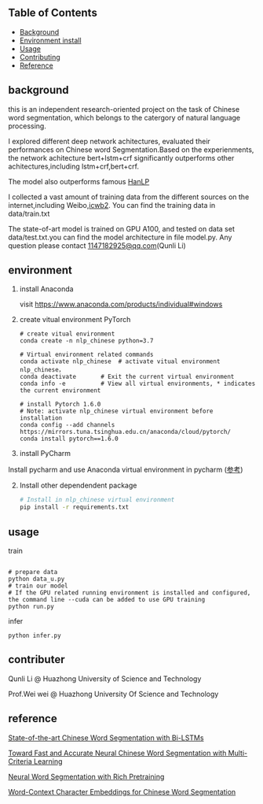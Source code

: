 ## Table of Contents

- [Background](#background)
- [Environment install](#environment)
- [Usage](#usage)
- [Contributing](#contributer)
- [Reference](#reference)

## background
this is an independent research-oriented project on the task of Chinese word segmentation, which belongs to the catergory of natural language processing.

I explored  different deep network achitectures, evaluated their  performances on Chinese word Segmentation.Based on the  experienments, the network achitecture bert+lstm+crf  significantly outperforms other achitectures,including lstm+crf,bert+crf.

The model also outperforms famous [HanLP](https://www.hanlp.com/product-pos.html)

I  collected a vast amount of training data from the different sources on the internet,including Weibo,[icwb2](http://sighan.cs.uchicago.edu/bakeoff2005/). You can find the training data in data/train.txt

The state-of-art model  is trained on GPU A100, and tested on data set data/test.txt.you can find the model architecture in file model.py. Any question please contact 1147182925@qq.com(Qunli Li) 



## environment

1. install Anaconda

   visit https://www.anaconda.com/products/individual#windows


2. create vitual environment PyTorch
    ```shell
    # create vitual environment
    conda create -n nlp_chinese python=3.7	

    # Virtual environment related commands
    conda activate nlp_chinese  # activate vitual environment nlp_chinese，
    conda deactivate       # Exit the current virtual environment
    conda info -e          # View all virtual environments, * indicates the current environment

    # install Pytorch 1.6.0 
    # Note: activate nlp_chinese virtual environment before installation
    conda config --add channels https://mirrors.tuna.tsinghua.edu.cn/anaconda/cloud/pytorch/
    conda install pytorch==1.6.0
    ```


1. install PyCharm

  Install pycharm and use Anaconda virtual environment in pycharm (<a href="https://jingyan.baidu.com/article/f3e34a12e7b015f5eb653523.html">参考</a>)

2. Install other dependendent package

   ```sh
   # Install in nlp_chinese virtual environment
   pip install -r requirements.txt
   ```

## usage
 train

   ```
   
   # prepare data
   python data_u.py
   # train our model 
   # If the GPU related running environment is installed and configured, the command line --cuda can be added to use GPU training
   python run.py
   ```

 infer

   ```shell
   python infer.py
   ```

## contributer
Qunli Li @ Huazhong University of Science and Technology

Prof.Wei wei @ Huazhong University Of Science and Technology

## reference

[State-of-the-art Chinese Word Segmentation with Bi-LSTMs](https://aclanthology.org/D18-1529/)

[Toward Fast and Accurate Neural Chinese Word Segmentation with Multi-Criteria Learning](https://arxiv.org/pdf/1903.04190.pdf)

[Neural Word Segmentation with Rich Pretraining](https://aclanthology.org/P17-1078/)

[Word-Context Character Embeddings for Chinese Word Segmentation](https://aclanthology.org/D17-1079/)

   

